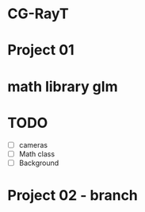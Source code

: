 # CG-RayT

# Project 01
# math library glm

# TODO
- [ ] cameras
- [ ]  Math class
- [ ]  Background

# Project 02 - branch 


